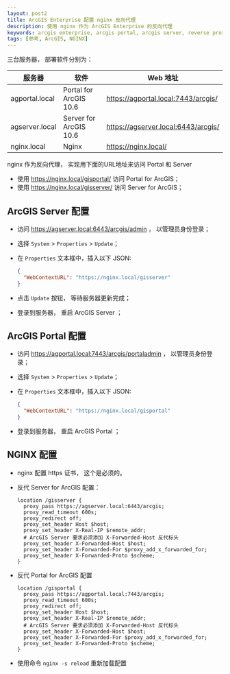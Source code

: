 ```yaml
---
layout: post2
title: ArcGIS Enterprise 配置 nginx 反向代理
description: 使用 nginx 作为 ArcGIS Enterprise 的反向代理
keywords: arcgis enterprise, arcgis portal, arcgis server, reverse proxy, nginx
tags: [参考, ArcGIS, NGINX]
---
```


三台服务器， 部署软件分别为：

| 服务器         | 软件              | Web 地址                            |
| -------------- | ----------------- | ----------------------------------- |
| agportal.local | Portal for ArcGIS 10.6 | https://agportal.local:7443/arcgis/ |
| agserver.local | Server for ArcGIS 10.6 | https://agserver.local:6443/arcgis/ |
| nginx.local    | Nginx             | https://nginx.local/                |

nginx 作为反向代理， 实现用下面的URL地址来访问 Portal 和 Server 

- 使用 https://nginx.local/gisportal/ 访问 Portal for ArcGIS；
- 使用 https://nginx.local/gisserver/ 访问 Server for ArcGIS；

## ArcGIS Server 配置

- 访问 https://agserver.local:6443/arcgis/admin ， 以管理员身份登录；
- 选择 `System` > `Properties` > `Update`；
- 在 `Properties` 文本框中，插入以下 JSON:

  ```json
  {
    "WebContextURL": "https://nginx.local/gisserver"
  }
  ```

- 点击 `Update` 按钮， 等待服务器更新完成；
- 登录到服务器， 重启 ArcGIS Server ；

## ArcGIS Portal 配置

- 访问 https://agportal.local:7443/arcgis/portaladmin ， 以管理员身份登录；
- 选择 `System` > `Properties` > `Update`；
- 在 `Properties` 文本框中，插入以下 JSON:

  ```json
  {
    "WebContextURL": "https://nginx.local/gisportal"
  }
  ```

- 登录到服务器， 重启 ArcGIS Portal ；

## NGINX 配置

- nginx 配置 https 证书， 这个是必须的。

- 反代 Server for ArcGIS 配置：

  ```properties
  location /gisserver {
    proxy_pass https://agserver.local:6443/arcgis;
    proxy_read_timeout 600s;
    proxy_redirect off;
    proxy_set_header Host $host;
    proxy_set_header X-Real-IP $remote_addr;
    # ArcGIS Server 要求必须添加 X-Forwarded-Host 反代标头
    proxy_set_header X-Forwarded-Host $host;
    proxy_set_header X-Forwarded-For $proxy_add_x_forwarded_for;
    proxy_set_header X-Forwarded-Proto $scheme;
  }
  ```

- 反代 Portal for ArcGIS 配置

  ```properties
  location /gisportal {
    proxy_pass https://agportal.local:7443/arcgis;
    proxy_read_timeout 600s;
    proxy_redirect off;
    proxy_set_header Host $host;
    proxy_set_header X-Real-IP $remote_addr;
    # ArcGIS Server 要求必须添加 X-Forwarded-Host 反代标头
    proxy_set_header X-Forwarded-Host $host;
    proxy_set_header X-Forwarded-For $proxy_add_x_forwarded_for;
    proxy_set_header X-Forwarded-Proto $scheme;
  }
  ```

- 使用命令 `nginx -s reload` 重新加载配置

